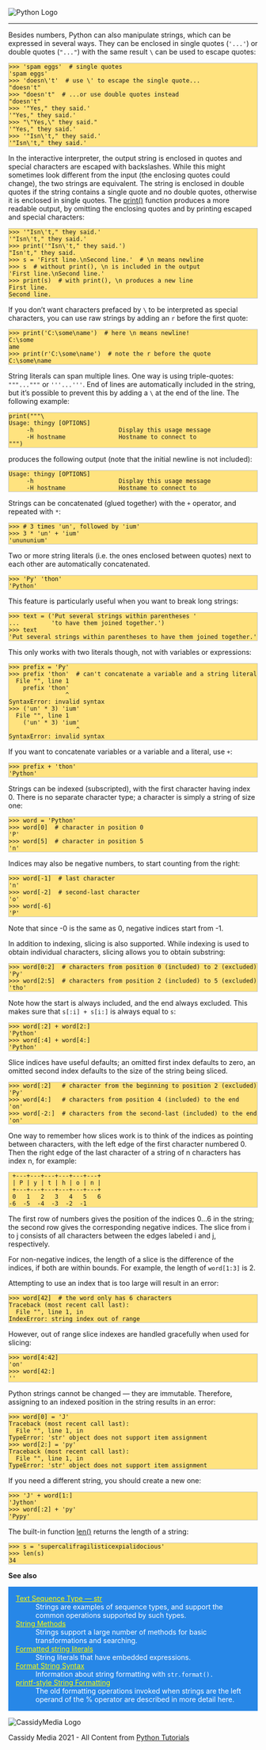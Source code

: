 
![Python Logo](./assets/python-logo.png)

---

Besides numbers, Python can also manipulate strings, which can be expressed in several ways. They can be enclosed in single quotes (`'...'`) or double quotes (`"..."`) with the same result `\` can be used to escape quotes:

<pre style="background-color: #FFE37F; border: 1px solid #C4C4C4;"><code class="python">&gt;&gt;&gt; 'spam eggs'  # single quotes
'spam eggs'
>>> 'doesn\'t'  # use \' to escape the single quote...
"doesn't"
>>> "doesn't"  # ...or use double quotes instead
"doesn't"
>>> '"Yes," they said.'
'"Yes," they said.'
>>> "\"Yes,\" they said."
'"Yes," they said.'
>>> '"Isn\'t," they said.'
'"Isn\'t," they said.'</code></pre>

In the interactive interpreter, the output string is enclosed in quotes and special characters are escaped with backslashes. While this might sometimes look different from the input (the enclosing quotes could change), the two strings are equivalent. The string is enclosed in double quotes if the string contains a single quote and no double quotes, otherwise it is enclosed in single quotes. The [print()](https://docs.python.org/3.8/library/functions.html#print) function produces a more readable output, by omitting the enclosing quotes and by printing escaped and special characters:

<pre style="background-color: #FFE37F; border: 1px solid #C4C4C4;"><code class="python">>>> '"Isn\'t," they said.'
'"Isn\'t," they said.'
>>> print('"Isn\'t," they said.')
"Isn't," they said.
>>> s = 'First line.\nSecond line.'  # \n means newline
>>> s  # without print(), \n is included in the output
'First line.\nSecond line.'
>>> print(s)  # with print(), \n produces a new line
First line.
Second line.</code></pre>

If you don’t want characters prefaced by `\` to be interpreted as special characters, you can use raw strings by adding an `r` before the first quote:

<pre style="background-color: #FFE37F; border: 1px solid #C4C4C4;"><code class="python">>>> print('C:\some\name')  # here \n means newline!
C:\some
ame
>>> print(r'C:\some\name')  # note the r before the quote
C:\some\name</code></pre>

String literals can span multiple lines. One way is using triple-quotes: `"""..."""` or `'''...'''`. End of lines are automatically included in the string, but it’s possible to prevent this by adding a `\` at the end of the line. The following example:

<pre style="background-color: #FFE37F; border: 1px solid #C4C4C4;"><code class="python">print("""\
Usage: thingy [OPTIONS]
     -h                        Display this usage message
     -H hostname               Hostname to connect to
""")</code></pre>

produces the following output (note that the initial newline is not included):

<pre style="background-color: #FFE37F; border: 1px solid #C4C4C4;"><code class="python">Usage: thingy [OPTIONS]
     -h                        Display this usage message
     -H hostname               Hostname to connect to
</code></pre>

Strings can be concatenated (glued together) with the `+` operator, and repeated with `*`:

<pre style="background-color: #FFE37F; border: 1px solid #C4C4C4;"><code class="python">>>> # 3 times 'un', followed by 'ium'
>>> 3 * 'un' + 'ium'
'unununium'</code></pre>

Two or more string literals (i.e. the ones enclosed between quotes) next to each other are automatically concatenated.

<pre style="background-color: #FFE37F; border: 1px solid #C4C4C4;"><code class="python">>>> 'Py' 'thon'
'Python'
</code></pre>

This feature is particularly useful when you want to break long strings:

<pre style="background-color: #FFE37F; border: 1px solid #C4C4C4;"><code class="Python">>>> text = ('Put several strings within parentheses '
...         'to have them joined together.')
>>> text
'Put several strings within parentheses to have them joined together.'
</code></pre>

This only works with two literals though, not with variables or expressions:

<pre style="background-color: #FFE37F; border: 1px solid #C4C4C4;"><code class="python">>>> prefix = 'Py'
>>> prefix 'thon'  # can't concatenate a variable and a string literal
  File "<stdin>", line 1
    prefix 'thon'
                ^
SyntaxError: invalid syntax
>>> ('un' * 3) 'ium'
  File "<stdin>", line 1
    ('un' * 3) 'ium'
                   ^
SyntaxError: invalid syntax
</code></pre>

If you want to concatenate variables or a variable and a literal, use `+`:

<pre style="background-color: #FFE37F; border: 1px solid #C4C4C4;"><code class="python">>>> prefix + 'thon'
'Python'
</code></pre>

Strings can be indexed (subscripted), with the first character having index 0. There is no separate character type; a character is simply a string of size one:

<pre style="background-color: #FFE37F; border: 1px solid #C4C4C4;"><code class="python">>>> word = 'Python'
>>> word[0]  # character in position 0
'P'
>>> word[5]  # character in position 5
'n'
</code></pre>

Indices may also be negative numbers, to start counting from the right:

<pre style="background-color: #FFE37F; border: 1px solid #C4C4C4;"><code class="python">>>> word[-1]  # last character
'n'
>>> word[-2]  # second-last character
'o'
>>> word[-6]
'P'
</code></pre>

Note that since -0 is the same as 0, negative indices start from -1.

In addition to indexing, slicing is also supported. While indexing is used to obtain individual characters, slicing allows you to obtain substring:

<pre style="background-color: #FFE37F; border: 1px solid #C4C4C4;"><code class="python">>>> word[0:2]  # characters from position 0 (included) to 2 (excluded)
'Py'
>>> word[2:5]  # characters from position 2 (included) to 5 (excluded)
'tho'
</code></pre>

Note how the start is always included, and the end always excluded. This makes sure that `s[:i] + s[i:]` is always equal to `s`:

<pre style="background-color: #FFE37F; border: 1px solid #C4C4C4;"><code class="python">>>> word[:2] + word[2:]
'Python'
>>> word[:4] + word[4:]
'Python'
</code></pre>

Slice indices have useful defaults; an omitted first index defaults to zero, an omitted second index defaults to the size of the string being sliced.

<pre style="background-color: #FFE37F; border: 1px solid #C4C4C4;"><code class="python">>>> word[:2]   # character from the beginning to position 2 (excluded)
'Py'
>>> word[4:]   # characters from position 4 (included) to the end
'on'
>>> word[-2:]  # characters from the second-last (included) to the end
'on'
</code></pre>

One way to remember how slices work is to think of the indices as pointing between characters, with the left edge of the first character numbered 0. Then the right edge of the last character of a string of n characters has index n, for example:

<pre style="background-color: #FFE37F; border: 1px solid #C4C4C4;"><code class="python"> +---+---+---+---+---+---+
 | P | y | t | h | o | n |
 +---+---+---+---+---+---+
 0   1   2   3   4   5   6
-6  -5  -4  -3  -2  -1
</code></pre>

The first row of numbers gives the position of the indices 0…6 in the string; the second row gives the corresponding negative indices. The slice from i to j consists of all characters between the edges labeled i and j, respectively.

For non-negative indices, the length of a slice is the difference of the indices, if both are within bounds. For example, the length of `word[1:3]` is 2.

Attempting to use an index that is too large will result in an error:

<pre style="background-color: #FFE37F; border: 1px solid #C4C4C4;"><code class="python">>>> word[42]  # the word only has 6 characters
Traceback (most recent call last):
  File "<stdin>", line 1, in <module>
IndexError: string index out of range
</code></pre>

However, out of range slice indexes are handled gracefully when used for slicing:

<pre style="background-color: #FFE37F; border: 1px solid #C4C4C4;"><code class="python">>>> word[4:42]
'on'
>>> word[42:]
''
</code></pre>

Python strings cannot be changed — they are immutable. Therefore, assigning to an indexed position in the string results in an error:

<pre style="background-color: #FFE37F; border: 1px solid #C4C4C4;"><code class="python">>>> word[0] = 'J'
Traceback (most recent call last):
  File "<stdin>", line 1, in <module>
TypeError: 'str' object does not support item assignment
>>> word[2:] = 'py'
Traceback (most recent call last):
  File "<stdin>", line 1, in <module>
TypeError: 'str' object does not support item assignment
</code></pre>

If you need a different string, you should create a new one:

<pre style="background-color: #FFE37F; border: 1px solid #C4C4C4;"><code class="python">>>> 'J' + word[1:]
'Jython'
>>> word[:2] + 'py'
'Pypy'
</code></pre>

The built-in function [len()](https://docs.python.org/3.8/library/functions.html#len) returns the length of a string:

<pre style="background-color: #FFE37F; border: 1px solid #C4C4C4;"><code class="python">>>> s = 'supercalifragilisticexpialidocious'
>>> len(s)
34
</code></pre>



__See also__
<dl style="background: #2787E7; color: white; padding: 15px">

<dt>
<a href="https://docs.python.org/3.8/library/stdtypes.html#textseq" style="color: yellow;">Text Sequence Type — str</a>
</dt>
<dd>Strings are examples of sequence types, and support the common operations supported by such types.</dd>

<dt>
<a href="https://docs.python.org/3.8/library/stdtypes.html#string-methods" style="color: yellow;">String Methods</a>
</dt>
<dd>Strings support a large number of methods for basic transformations and searching.</dd>
    
<dt>
<a href="https://docs.python.org/3.8/reference/lexical_analysis.html#f-strings" style="color: yellow;">Formatted string literals</a>
</dt>
<dd>String literals that have embedded expressions.</dd>

<dt>
<a href="https://docs.python.org/3.8/library/string.html#formatstrings" style="color: yellow;">Format String Syntax</a>
</dt>
<dd>Information about string formatting with <code>str.format().</code></dd>

<dt>
<a href="https://docs.python.org/3.8/library/stdtypes.html#old-string-formatting" style="color: yellow;">printf-style String Formatting</a> 
</dt>
<dd>The old formatting operations invoked when strings are the left operand of the % operator are described in more detail here.</dd>
</dl>


![CassidyMedia Logo](./assets/wallpaper_without_slogan2.png)

Cassidy Media 2021 - All Content from [Python Tutorials](https://docs.python.org/3/tutorial/index.html)